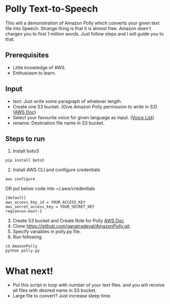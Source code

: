 # Polly Text-to-Speech
This will a demonstration of Amazon Polly which converts your given text file into Speech. Strange thing is that it is almost free. Amazon doen't charges you to first 1 million words. 
Just follow steps and I will guide you to that.

## Prerequisites
* Little knowledge of AWS.
* Enthusiasm to learn.

## Input
- text: Just write some paragraph of whatever length. 
- Create one S3 bucket. (Give Amazon Polly permission to write in S3)([AWS Doc](https://docs.aws.amazon.com/polly/latest/dg/asynchronous-iam.html))
- Select your favourite voice for given language as input. ([Voice List](https://docs.aws.amazon.com/polly/latest/dg/voicelist.html))
- rename: Destination file name in S3 bucket.

## Steps to run
1. Install boto3
```
pip install boto3
```
2. Install AWS CLI and configure credentials
```
aws configure
```
OR
put below code into  ~/.aws/credentials
```
[default]
aws_access_key_id = YOUR_ACCESS_KEY
aws_secret_access_key = YOUR_SECRET_KEY
region=us-east-1
```
3. Create S3 bucket and Create Role for Polly [AWS Doc](https://docs.aws.amazon.com/polly/latest/dg/asynchronous-iam.html)
4. Clone https://github.com/ganatradeval/AmazonPolly.git.
5. Specify variables in polly.py file.
6. Run following.
```
cd AmazonPolly
python polly.py
```
# What next!
- Put this script in loop with number of your text files. and you will receive all files with desired name in S3 bucket.
- Large file to convert? Just increase sleep time.
